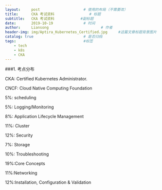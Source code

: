 ```yaml
---
layout:     post   				    # 使用的布局（不需要改）
title:      CKA 考试资料 				# 标题
subtitle:   CKA 考试资料            #副标题
date:       2019-10-19 				# 时间
author:     Liansong 						# 作者
header-img: img/Aptira_Kubernetes_Certified.jpg 	#这篇文章标题背景图片
catalog: true 						# 是否归档
tags:								#标签
    - tech
    - k8s
    - CKA
---
```



###1. 考点分布

CKA: Certified Kubernetes Administrator.

CNCF: Cloud Native Computing Foundation

5%: scheduling

5%: Logging/Monitoring

8%: Application Lifecycle Management

11%: Cluster

12%: Security

7%: Storage

10%: Troubleshooting

19%:Core Concepts

11%:Networking

12%:Installation, Configuration & Validation



